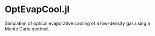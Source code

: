 # OptEvapCool.jl
Simulation of optical evaporative cooling of a low-density gas using a Monte Carlo method.
